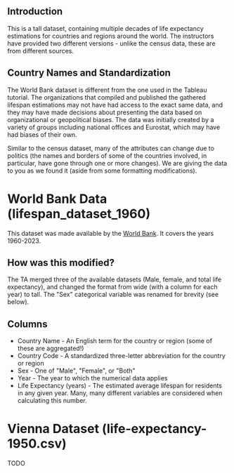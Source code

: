 ## Introduction

This is a tall dataset, containing multiple decades of life expectancy estimations for countries and regions around the world. The instructors have provided two different versions - unlike the census data, these are from different sources.



## Country Names and Standardization 
The World Bank dataset is different from the one used in the Tableau tutorial. The organizations that compiled and published the gathered lifespan estimations may not have had access to the exact same data, and they may have made decisions about presenting the data based on organizational or geopolitical biases. The data was initially created by a variety of groups including national offices and Eurostat, which may have had biases of their own.

Similar to the census dataset, many of the attributes can change due to politics (the names and borders of some of the countries involved, in particular, have gone through one or more changes). We are giving the data to you as we found it (aside from some formatting modifications). 

# World Bank Data (lifespan_dataset_1960)
This dataset was made available by the [World Bank]("https://data.worldbank.org/indicator/SP.DYN.LE00.IN"). It covers the years 1960-2023.

## How was this modified?

The TA merged three of the available datasets (Male, female, and total life expectancy), and changed the format from wide (with a column for each year) to tall. The "Sex" categorical variable was renamed for brevity (see below).

## Columns

* Country Name - An English term for the country or region (some of these are aggregated!)
* Country Code - A standardized three-letter abbreviation for the country or region
* Sex - One of "Male", "Female", or "Both"
* Year - The year to which the numerical data applies
* Life Expectancy (years) - The estimated average lifespan for residents in any given year. Many, many different variables are considered when calculating this number.

# Vienna Dataset (life-expectancy-1950.csv)

TODO
